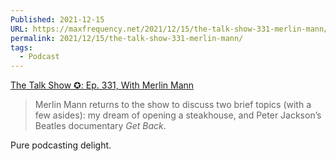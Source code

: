 ```yaml
---
Published: 2021-12-15
URL: https://maxfrequency.net/2021/12/15/the-talk-show-331-merlin-mann/
permalink: 2021/12/15/the-talk-show-331-merlin-mann/
tags:
  - Podcast
---
```

[The Talk Show ✪: Ep. 331, With Merlin Mann](https://daringfireball.net/thetalkshow/2021/12/11/ep-331)

> Merlin Mann returns to the show to discuss two brief topics (with a few asides): my dream of opening a steakhouse, and Peter Jackson’s Beatles documentary *Get Back*.

Pure podcasting delight.